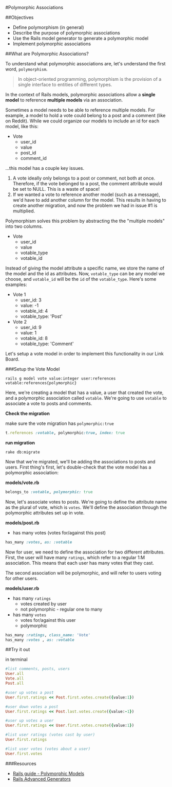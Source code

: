 #Polymorphic Associations

##Objectives

* Define polymorphism (in general)
* Describe the purpose of polymorphic associations
* Use the Rails model generator to generate a polymorphic model
* Implement polymorphic associations

##What are Polymorphic Associations?

To understand what polymorphic associations are, let's understand the first word, `polymorphism`.

> In object-oriented programming, polymorphism is the provision of a single interface to entities of different types.

In the context of Rails models, polymorphic associations allow a **single model** to reference **multiple models** via an association.

Sometimes a model needs to be able to reference multiple models. For example, a model to hold a vote could belong to a post and a comment (like on Reddit). While we could organize our models to include an id for each model, like this:

* Vote
  * user_id
  * value
  * post_id
  * comment_id

...this model has a couple key issues.

1. A vote ideally only belongs to a post or comment, not both at once. Therefore, if the vote belonged to a post, the comment attribute would be set to NULL. This is a waste of space!
2. If we wanted a vote to reference another model (such as a message), we'd have to add another column for the model. This results in having to create another migration, and now the problem we had in issue #1 is multiplied.

Polymorphism solves this problem by abstracting the the "multiple models" into two columns.

* Vote
  * user_id
  * value
  * votable_type
  * votable_id

Instead of giving the model attribute a specific name, we store the name of the model and the id as attributes. Now, `votable_type` can be any model we choose, and `votable_id` will be the `id` of the `votable_type`. Here's some examples:

* Vote 1
  * user_id: 3
  * value: -1
  * votable_id: 4
  * votable_type: 'Post'
* Vote 2
  * user_id: 9
  * value: 1
  * votable_id: 8
  * votable_type: 'Comment'

Let's setup a vote model in order to implement this functionality in our Link Board.

###Setup the Vote Model

```
rails g model vote value:integer user:references votable:references{polymorphic}
```

Here, we're creating a model that has a value, a user that created the vote, and a polymorphic association called `votable`. We're going to use `votable` to associate a vote to posts and comments.

**Check the migration**

make sure the vote migration has `polymorphic:true`

```rb
t.references :votable, polymorphic:true, index: true
```

**run migration**

```
rake db:migrate
```

Now that we're migrated, we'll be adding the associations to posts and users. First thing's first, let's double-check that the vote model has a polymorphic association:

**models/vote.rb**

```rb
belongs_to :votable, polymorphic: true
```

Now, let's associate votes to posts. We're going to define the attribute name as the plural of vote, which is `votes`. We'll define the association through the polymorphic attributes set up in vote.

**models/post.rb**

* has many votes (votes for/against this post)

```rb
has_many :votes, as: :votable
```

Now for user, we need to define the association for two different attributes. First, the user will have many `ratings`, which refer to a regular 1:M association. This means that each user has many votes that they cast.

The second association will be polymorphic, and will refer to users voting for other users.

**models/user.rb**

* has many `ratings`
    * votes created by user
    * not polymorphic - regular one to many
* has many `votes`
    * votes for/against this user
    * polymorphic

```rb
has_many :ratings, class_name: 'Vote'
has_many :votes , as: :votable
```


##Try it out

in terminal

```rb
#list comments, posts, users
User.all
Vote.all
Post.all

#user up votes a post
User.first.ratings << Post.first.votes.create({value:1})

#user down votes a post
User.first.ratings << Post.last.votes.create({value:-1})

#user up votes a user
User.first.ratings << User.first.votes.create({value:1})

#list user ratings (votes cast by user)
User.first.ratings

#list user votes (votes about a user)
User.first.votes
```

###Resources

* [Rails guide - Polymorphic Models](http://guides.rubyonrails.org/association_basics.html#polymorphic-associations)
* [Rails Advanced Generators](http://railsguides.net/advanced-rails-model-generators/)
